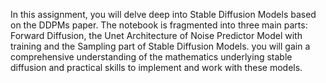 In this assignment, you will delve deep into Stable Diffusion Models based on the DDPMs paper. The notebook is fragmented into three main parts: Forward Diffusion, the Unet Architecture of Noise Predictor Model with training and the Sampling part of Stable Diffusion Models.  you will gain a comprehensive understanding of the mathematics underlying stable diffusion and practical skills to implement and work with these models.
